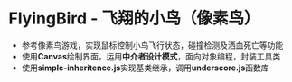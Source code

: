 # FlyingBird - 飞翔的小鸟（像素鸟）
 - 参考像素鸟游戏，实现鼠标控制小鸟飞行状态，碰撞检测及洒血死亡等功能
 - 使用**Canvas**绘制界面，运用**中介者设计模式**，面向对象编程，封装工具类
 - 使用**simple-inheritence.js**实现基类继承，调用**underscore.js**函数库
